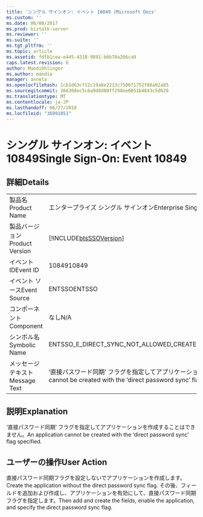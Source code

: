 ```yaml
---
title: 'シングル サインオン: イベント 10849 |Microsoft Docs'
ms.custom: ''
ms.date: 06/08/2017
ms.prod: biztalk-server
ms.reviewer: ''
ms.suite: ''
ms.tgt_pltfrm: ''
ms.topic: article
ms.assetid: fdfb1cea-e445-4318-9891-b6b70a266ca9
caps.latest.revision: 6
author: MandiOhlinger
ms.author: mandia
manager: anneta
ms.openlocfilehash: 1cb1d63cf12c19a8e2213c7506f1752f86a02a85
ms.sourcegitcommit: 266308ec5c6a9d8d80ff298ee6051b4843c5d626
ms.translationtype: MT
ms.contentlocale: ja-JP
ms.lasthandoff: 06/27/2018
ms.locfileid: "36991851"
---
```

# <a name="single-sign-on-event-10849"></a><span data-ttu-id="96d94-102">シングル サインオン: イベント 10849</span><span class="sxs-lookup"><span data-stu-id="96d94-102">Single Sign-On: Event 10849</span></span>
## <a name="details"></a><span data-ttu-id="96d94-103">詳細</span><span class="sxs-lookup"><span data-stu-id="96d94-103">Details</span></span>  
  
|                 |                                                                                  |
|-----------------|----------------------------------------------------------------------------------|
|  <span data-ttu-id="96d94-104">製品名</span><span class="sxs-lookup"><span data-stu-id="96d94-104">Product Name</span></span>   |                            <span data-ttu-id="96d94-105">エンタープライズ シングル サインオン</span><span class="sxs-lookup"><span data-stu-id="96d94-105">Enterprise Single Sign-On</span></span>                             |
| <span data-ttu-id="96d94-106">製品バージョン</span><span class="sxs-lookup"><span data-stu-id="96d94-106">Product Version</span></span> |            [!INCLUDE[btsSSOVersion](../includes/btsssoversion-md.md)]            |
|    <span data-ttu-id="96d94-107">イベント ID</span><span class="sxs-lookup"><span data-stu-id="96d94-107">Event ID</span></span>     |                                      <span data-ttu-id="96d94-108">10849</span><span class="sxs-lookup"><span data-stu-id="96d94-108">10849</span></span>                                       |
|  <span data-ttu-id="96d94-109">イベント ソース</span><span class="sxs-lookup"><span data-stu-id="96d94-109">Event Source</span></span>   |                                      <span data-ttu-id="96d94-110">ENTSSO</span><span class="sxs-lookup"><span data-stu-id="96d94-110">ENTSSO</span></span>                                      |
|    <span data-ttu-id="96d94-111">コンポーネント</span><span class="sxs-lookup"><span data-stu-id="96d94-111">Component</span></span>    |                                       <span data-ttu-id="96d94-112">なし</span><span class="sxs-lookup"><span data-stu-id="96d94-112">N/A</span></span>                                        |
|  <span data-ttu-id="96d94-113">シンボル名</span><span class="sxs-lookup"><span data-stu-id="96d94-113">Symbolic Name</span></span>  |                     <span data-ttu-id="96d94-114">ENTSSO_E_DIRECT_SYNC_NOT_ALLOWED_CREATE</span><span class="sxs-lookup"><span data-stu-id="96d94-114">ENTSSO_E_DIRECT_SYNC_NOT_ALLOWED_CREATE</span></span>                      |
|  <span data-ttu-id="96d94-115">メッセージ テキスト</span><span class="sxs-lookup"><span data-stu-id="96d94-115">Message Text</span></span>   | <span data-ttu-id="96d94-116">‘直接パスワード同期’ フラグを指定してアプリケーションを作成することはできません。</span><span class="sxs-lookup"><span data-stu-id="96d94-116">An application cannot be created with the ‘direct password sync’ flag specified.</span></span> |
  
## <a name="explanation"></a><span data-ttu-id="96d94-117">説明</span><span class="sxs-lookup"><span data-stu-id="96d94-117">Explanation</span></span>  
 <span data-ttu-id="96d94-118">‘直接パスワード同期’ フラグを指定してアプリケーションを作成することはできません。</span><span class="sxs-lookup"><span data-stu-id="96d94-118">An application cannot be created with the ‘direct password sync’ flag specified.</span></span>  
  
## <a name="user-action"></a><span data-ttu-id="96d94-119">ユーザーの操作</span><span class="sxs-lookup"><span data-stu-id="96d94-119">User Action</span></span>  
 <span data-ttu-id="96d94-120">直接パスワード同期フラグを設定しないでアプリケーションを作成します。</span><span class="sxs-lookup"><span data-stu-id="96d94-120">Create the application without the direct password sync flag.</span></span> <span data-ttu-id="96d94-121">その後、フィールドを追加および作成し、アプリケーションを有効にして、直接パスワード同期フラグを指定します。</span><span class="sxs-lookup"><span data-stu-id="96d94-121">Then add and create the fields, enable the application, and specify the direct password sync flag.</span></span>